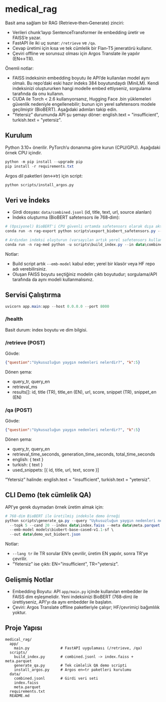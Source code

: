 # medical_rag

Basit ama sağlam bir RAG (Retrieve‑then‑Generate) zinciri:
- Verileri chunk’layıp SentenceTransformer ile embedding üretir ve FAISS’e yazar.
- FastAPI ile iki uç sunar: `/retrieve` ve `/qa`.
- Cevap üretimi için kısa ve tek cümlelik bir Flan‑T5 jeneratörü kullanır.
- Çeviri offline ve sorunsuz olması için Argos Translate ile yapılır (EN↔TR).

Önemli notlar:
- FAISS indeksinin embedding boyutu ile API’de kullanılan model aynı olmalı. Bu repo’daki eski hazır indeks 384 boyutundaydı (MiniLM). Kendi indeksinizi oluştururken hangi modelle embed ettiyseniz, sorgulama tarafında da onu kullanın.
- CUDA ile Torch < 2.6 kullanıyorsanız, Hugging Face .bin yüklemeleri güvenlik nedeniyle engellenebilir; bunun için yerel safetensors modele geçilmiştir (BioBERT). Aşağıdaki adımları takip edin.
- “Yetersiz” durumunda API şu şemayı döner: english.text = "insufficient", turkish.text = "yetersiz".

## Kurulum

Python 3.10+ önerilir. PyTorch’u donanıma göre kurun (CPU/GPU). Aşağıdaki örnek CPU içindir.

```powershell
python -m pip install --upgrade pip
pip install -r requirements.txt
```

Argos dil paketleri (en↔tr) için script:

```bash
python scripts/install_argos.py
```

## Veri ve İndeks

- Girdi dosyası: `data/combined.jsonl` (id, title, text, url, source alanları)
- İndeks oluşturma (BioBERT safetensors ile 768‑dim):

```powershell
# (Opsiyonel) BioBERT'i CPU güvenli ortamda safetensors olarak dışa aktarın
conda run -n rag-export python scripts\export_biobert_safetensors.py --model dmis-lab/biobert-base-cased-v1.1 --out models\biobert-base-cased-v1.1-sf

# Ardından indeksi oluşturun (varsayılan artık yerel safetensors kullanan BioBERT yoludur)
conda run -n rag-med python -u scripts\build_index.py --in data\combined.jsonl --out data --emb-model models\biobert-base-cased-v1.1-sf
```

Notlar:
- Build script artık `--emb-model` kabul eder; yerel bir klasör veya HF repo adı verebilirsiniz.
- Oluşan FAISS boyutu seçtiğiniz modelin çıktı boyutudur; sorgulama/API tarafında da aynı modeli kullanmalısınız.

## Servisi Çalıştırma

```powershell
uvicorn app.main:app --host 0.0.0.0 --port 8000
```

### /health
Basit durum: index boyutu ve dim bilgisi.

### /retrieve (POST)
Gövde:

```json
{"question":"Uykusuzluğun yaygın nedenleri nelerdir?", "k":5}
```

Dönen şema:
- query_tr, query_en
- retrieval_ms
- results[]: id, title (TR), title_en (EN), url, score, snippet (TR), snippet_en (EN)

### /qa (POST)
Gövde:

```json
{"question":"Uykusuzluğun yaygın nedenleri nelerdir?", "k":5}
```

Dönen şema:
- query_tr, query_en
- retrieval_time_seconds, generation_time_seconds, total_time_seconds
- english: { text }
- turkish: { text }
- used_snippets: [{ id, title, url, text, score }]

“Yetersiz” halinde: english.text = "insufficient", turkish.text = "yetersiz".

## CLI Demo (tek cümlelik QA)

API’ye gerek duymadan örnek üretim almak için:

```powershell
# 768‑dim BioBERT ile üretilmiş indeksle demo örneği
python scripts\generate_qa.py --query "Uykusuzluğun yaygın nedenleri nelerdir?" --lang tr \
  --topk 5 --cand 20 --index data\index.faiss --meta data\meta.parquet \
  --emb-model models\biobert-base-cased-v1.1-sf \
  --out data\demo_out_biobert.json
```

Notlar:
- `--lang tr` ile TR sorular EN’e çevrilir, üretim EN yapılır, sonra TR’ye çevrilir.
- “Yetersiz” ise çıktı: EN="insufficient", TR="yetersiz".

## Gelişmiş Notlar

- Embedding Boyutu: API `app/main.py` içinde kullanılan embedder ile FAISS dim eşleşmelidir. Yeni indeksinizi BioBERT (768‑dim) ile ürettiyseniz, API’yı da aynı embedder ile başlatın.
- Çeviri: Argos Translate offline paketleriyle çalışır; HF/çevrimiçi bağımlılık yoktur.

## Proje Yapısı

```
medical_rag/
  app/
    main.py              # FastAPI uygulaması (/retrieve, /qa)
  scripts/
    build_index.py       # combined.jsonl -> index.faiss + meta.parquet
    generate_qa.py       # Tek cümlelik QA demo scripti
    install_argos.py     # Argos en↔tr paketleri kurulumu
  data/
    combined.jsonl       # Girdi veri seti
    index.faiss
    meta.parquet
  requirements.txt
  README.md
```